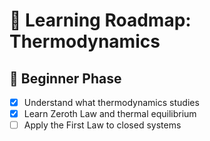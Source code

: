 # 📅 Learning Roadmap: Thermodynamics

## 🔰 Beginner Phase

- [x] Understand what thermodynamics studies
- [x] Learn Zeroth Law and thermal equilibrium
- [ ] Apply the First Law to closed systems
